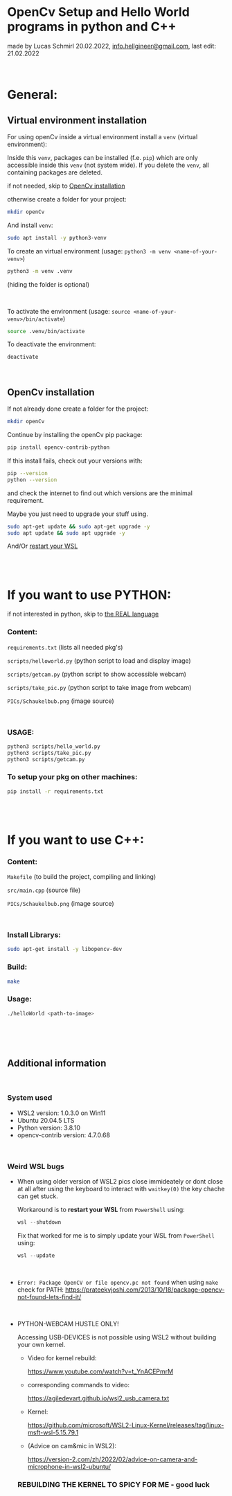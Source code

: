 #   OpenCv Setup and Hello World programs in python and C++
made by Lucas Schmirl 20.02.2022, info.hellgineer@gmail.com, last edit: 21.02.2022

<br>

# General:

## Virtual environment installation

For using openCv inside a virtual environment install a `venv` (virtual environment):

Inside this `venv`, packages can be installed (f.e. `pip`) which are only accessible inside this `venv` (not system wide). If you delete the `venv`, all containing packages are deleted.

if not needed, skip to [OpenCv installation](#opencv-installation)

otherwise create a folder for your project:
```bash
mkdir openCv
```
And install `venv`:

```bash
sudo apt install -y python3-venv
```

To create an virtual environment (usage: `python3 -m venv <name-of-your-venv>`)

```bash
python3 -m venv .venv
```
(hiding the folder is optional)

<br>

To activate the environment (usage: `source <name-of-your-venv>/bin/activate`)
```bash
source .venv/bin/activate
```

To deactivate the environment:
```bash
deactivate
```

<br>

## OpenCv installation

If not already done create a folder for the project:
```bash
mkdir openCv
```

Continue by installing the openCv pip package:
```bash
pip install opencv-contrib-python
```

If this install fails, check out your versions with:
```bash
pip --version
python --version
```
and check the internet to find out which versions are the minimal requirement. 

Maybe you just need to upgrade your stuff using.

```bash
sudo apt-get update && sudo apt-get upgrade -y
sudo apt update && sudo apt upgrade -y
```

And/Or [restart your WSL](#weird-wsl-bugs)

<br>
<br>

# If you want to use PYTHON:

if not interested in python, skip to [the REAL language](#if-you-want-to-use-c)

### Content: 
`requirements.txt` (lists all needed pkg's)

`scripts/helloworld.py` (python script to load and display image)

`scripts/getcam.py`   (python script to show accessible webcam)

`scripts/take_pic.py`   (python script to take image from webcam)

`PICs/Schaukelbub.png` (image source)

<br>

### USAGE: 
```bash
python3 scripts/hello_world.py
python3 scripts/take_pic.py
python3 scripts/getcam.py
```
### To setup your pkg on other machines:
```bash
pip install -r requirements.txt
```

<br>
<br>

# If you want to use C++:

### Content: 
`Makefile` (to build the project, compiling and linking)

`src/main.cpp` (source file)

`PICs/Schaukelbub.png` (image source)

<br>

### Install Librarys:
```bash
sudo apt-get install -y libopencv-dev
```

### Build:
```bash
make
```
### Usage: 
```bash
./helloWorld <path-to-image>
```

<br>
<br>
<br>

## Additional information

<br>

### System used
- WSL2 version: 1.0.3.0 on Win11
- Ubuntu 20.04.5 LTS
- Python version: 3.8.10
- opencv-contrib version: 4.7.0.68


<br>

### Weird WSL bugs

- When using older version of WSL2 pics close immideately or dont close at all after using the keyboard to interact with `waitkey(0)` the key chache can get stuck. 

    Workaround is to **restart your WSL** from `PowerShell` using:
    ```powershell
    wsl --shutdown
    ```
    Fix that worked for me is to simply update your WSL from `PowerShell` using:

    ```powershell
    wsl --update
    ```

<br>

- `Error: Package OpenCV or file opencv.pc not found` when using `make`
    check for PATH:
    https://prateekvjoshi.com/2013/10/18/package-opencv-not-found-lets-find-it/

<br>

- PYTHON-WEBCAM HUSTLE ONLY!

    Accessing USB-DEVICES is not possible using WSL2 without building your own kernel.

    - Video for kernel rebuild:
    
        https://www.youtube.com/watch?v=t_YnACEPmrM

    - corresponding commands to video:
        
        https://agiledevart.github.io/wsl2_usb_camera.txt
        
    - Kernel:
        
        https://github.com/microsoft/WSL2-Linux-Kernel/releases/tag/linux-msft-wsl-5.15.79.1

    - (Advice on cam&mic in WSL2):

        https://version-2.com/zh/2022/02/advice-on-camera-and-microphone-in-wsl2-ubuntu/

    ### REBUILDING THE KERNEL TO SPICY FOR ME - good luck